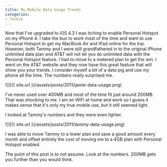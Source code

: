 ```yaml
---
title: My Mobile Data Usage Trends
categories:
- Techie
---
```


Now that I've upgraded to iOS 4.3 I was itching to enable Personal Hotspot on my iPhone 4. I take the bus to work most of the time and want to use Personal Hotspot to get my MacBook Air and iPad online for the trip. However, both Tammy and I were still grandfathered in to the original iPhone unlimited data plan and AT&T will not let you do unlimited data with the Personal Hotspot feature. I had to move to a metered plan to get the win.
I went on the AT&T website and they now have this great feature that will show you your trends. I consider myself a bit of a data pig and use my phone all the time. The numbers really surprised me.

![]({{ site.url }}/assets/posts/2011/jamie-data-usage.png)

I've never used over 400MB and most of the time fit just around 200MB. That was shocking to me. I am on WiFi at home and work so I guess it makes sense that it's only my true mobile use, but it still seemed light.

I looked at Tammy's numbers and they were even lighter.

![]({{ site.url }}/assets/posts/2011/tammy-data-usage.png)

I was able to move Tammy to a lower plan and save a good amount every month and offset entirely the cost of moving me to a 4GB plan with Personal Hotspot enabled.

The point of this post is to not assume. Look at the numbers. 200MB gets you further than you would think.

